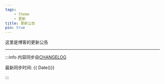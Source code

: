 ```yaml
---
tags:
    - theme
    - 更新
title: 更新公告
pin: true
---
```


这里是博客的更新公告

---

:::info
内容同步自[CHANGELOG](./CHANGELOG.md)

最新同步时间: {{ Date()}}

:::

<!--@include: @/../CHANGELOG.md -->